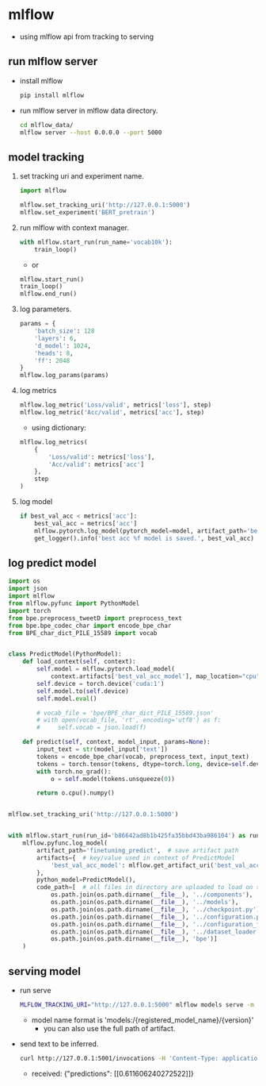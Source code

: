 # mlflow
* using mlflow api from tracking to serving

## run mlflow server
* install mlflow
    ```bash
    pip install mlflow
    ```

* run mlflow server in mlflow data directory.
    ```bash
    cd mlflow_data/
    mlflow server --host 0.0.0.0 --port 5000
    ```

## model tracking
1. set tracking uri and experiment name.
    ```python
    import mlflow

    mlflow.set_tracking_uri('http://127.0.0.1:5000')
    mlflow.set_experiment('BERT_pretrain')
    ```

2. run mlflow with context manager. 
    ```python
    with mlflow.start_run(run_name='vocab10k'):
        train_loop()
    ```
    * or
    ```python
    mlflow.start_run()
    train_loop()
    mlflow.end_run()
    ```

3. log parameters.
    ```python
    params = {
        'batch_size': 128
        'layers': 6,
        'd_model': 1024,
        'heads': 8,
        'ff': 2048
    }
    mlflow.log_params(params)
    ```

4. log metrics
    ```python
    mlflow.log_metric('Loss/valid', metrics['loss'], step)
    mlflow.log_metric('Acc/valid', metrics['acc'], step)
    ```
    * using dictionary:
    ```python
    mlflow.log_metrics(
        {
            'Loss/valid': metrics['loss'],
            'Acc/valid': metrics['acc']
        },
        step
    )
    ```

4. log model
    ```python
    if best_val_acc < metrics['acc']:
        best_val_acc = metrics['acc']
        mlflow.pytorch.log_model(pytorch_model=model, artifact_path='best_val_acc_model')
        get_logger().info('best acc %f model is saved.', best_val_acc)
    ```

## log predict model

```python
import os
import json
import mlflow
from mlflow.pyfunc import PythonModel
import torch
from bpe.preprocess_tweetD import preprocess_text
from bpe.bpe_codec_char import encode_bpe_char
from BPE_char_dict_PILE_15589 import vocab


class PredictModel(PythonModel):
    def load_context(self, context):
        self.model = mlflow.pytorch.load_model(
            context.artifacts['best_val_acc_model'], map_location="cpu")  # key/value in context.artifacts from artifacts argument in mlflow.pyfunc.log_model()
        self.device = torch.device('cuda:1')
        self.model.to(self.device)
        self.model.eval()

        # vocab_file = 'bpe/BPE_char_dict_PILE_15589.json'
        # with open(vocab_file, 'rt', encoding='utf8') as f:
        #     self.vocab = json.load(f)

    def predict(self, context, model_input, params=None):
        input_text = str(model_input['text'])
        tokens = encode_bpe_char(vocab, preprocess_text, input_text)
        tokens = torch.tensor(tokens, dtype=torch.long, device=self.device)
        with torch.no_grad():
            o = self.model(tokens.unsqueeze(0))

        return o.cpu().numpy()


mlflow.set_tracking_uri('http://127.0.0.1:5000')


with mlflow.start_run(run_id='b86642ad8b1b425fa35bbd43ba986104') as run:  # get run_id from web page.
    mlflow.pyfunc.log_model(
        artifact_path='finetuning_predict',  # save artifact path
        artifacts={  # key/value used in context of PredictModel
            'best_val_acc_model': mlflow.get_artifact_uri('best_val_acc_model')
        },
        python_model=PredictModel(),
        code_path=[  # all files in directory are uploaded to load on serving.
            os.path.join(os.path.dirname(__file__), '../components'),
            os.path.join(os.path.dirname(__file__), '../models'),
            os.path.join(os.path.dirname(__file__), '../checkpoint.py'),
            os.path.join(os.path.dirname(__file__), '../configuration.py'),
            os.path.join(os.path.dirname(__file__), '../configuration_fine_tuning.py'),
            os.path.join(os.path.dirname(__file__), '../dataset_loader'),
            os.path.join(os.path.dirname(__file__), 'bpe')]
    )
```

## serving model
* run serve
    ```bash
    MLFLOW_TRACKING_URI="http://127.0.0.1:5000" mlflow models serve -m "models:/bert_tweet_disaster/4" --no-conda --port 5001
    ```
    * model name format is 'models:/{registered_model_name}/{version}'
      * you can also use the full path of artifact.

* send text to be inferred.
    ```bash
    curl http://127.0.0.1:5001/invocations -H 'Content-Type: application/json' -d '{"inputs": {"text": "the houses are burning!!"}}'
    ```
    * received: {"predictions": [[0.611606240272522]]}
